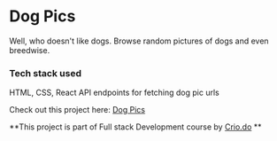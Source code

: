 # Dog Pics

Well, who doesn't like dogs. Browse random pictures of dogs and even breedwise.

### Tech stack used

HTML, CSS, React
API endpoints for fetching dog pic urls

Check out this project here: [Dog Pics](https://dog-pics.vercel.app/)

**This project is part of Full stack Development course by [Crio.do](https://www.crio.do/) **
